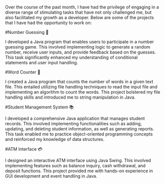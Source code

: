 

Over the course of the past month, I have had the privilege of engaging in a diverse range of stimulating tasks that have not only challenged me, but also facilitated my growth as a developer. Below are some of the projects that I have had the opportunity to work on:

#Number Guessing 🎲

I developed a Java program that enables users to participate in a number guessing game. This involved implementing logic to generate a random number, receive user inputs, and provide feedback based on the guesses. This task significantly enhanced my understanding of conditional statements and user input handling.

#Word Counter 📝

I created a Java program that counts the number of words in a given text file. This entailed utilizing file handling techniques to read the input file and implementing an algorithm to count the words. This project bolstered my file handling skills and introduced me to string manipulation in Java.

#Student Management System 📚

I developed a comprehensive Java application that manages student records. This involved implementing functionalities such as adding, updating, and deleting student information, as well as generating reports. This task enabled me to practice object-oriented programming concepts and reinforced my knowledge of data structures.

#ATM Interface 💳

I designed an interactive ATM interface using Java Swing. This involved implementing features such as balance inquiry, cash withdrawal, and deposit functions. This project provided me with hands-on experience in GUI development and event handling in Java.
